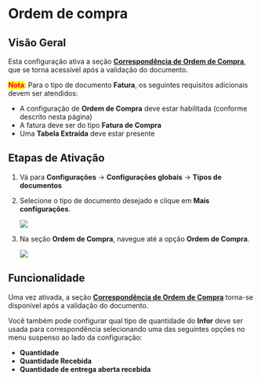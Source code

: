 # Ordem de compra

## Visão Geral

Esta configuração ativa a seção [**Correspondência de Ordem de Compra**](../../../../../../end-user-and-partner-section/end-user-section/purchase-order-matching/), que se torna acessível após a validação do documento.

<mark style="color:red;">**Nota**</mark>: Para o tipo de documento **Fatura**, os seguintes requisitos adicionais devem ser atendidos:

* A configuração de **Ordem de Compra** deve estar habilitada (conforme descrito nesta página)
* A fatura deve ser do tipo **Fatura de Compra**
* Uma **Tabela Extraída** deve estar presente

## Etapas de Ativação <a href="#activation-steps" id="activation-steps"></a>

1. Vá para **Configurações** -> **Configurações globais** -> **Tipos de documentos**
2.  Selecione o tipo de documento desejado e clique em **Mais configurações**.

    ![](https://docs.docbits.com/~gitbook/image?url=https%3A%2F%2F578966019-files.gitbook.io%2F%7E%2Ffiles%2Fv0%2Fb%2Fgitbook-x-prod.appspot.com%2Fo%2Fspaces%252FT2n2w4uDCJvv7CJ5zrdk%252Fuploads%252FZSKdVhneopjjzzIBnbax%252Fpo_settings_1.png%3Falt%3Dmedia%26token%3Dab57e25e-9c6a-4273-b21b-ae328579839c\&width=768\&dpr=4\&quality=100\&sign=29a04f7d\&sv=2)
3.  Na seção **Ordem de Compra**, navegue até a opção **Ordem de Compra**.

    ![](https://docs.docbits.com/~gitbook/image?url=https%3A%2F%2F578966019-files.gitbook.io%2F%7E%2Ffiles%2Fv0%2Fb%2Fgitbook-x-prod.appspot.com%2Fo%2Fspaces%252FT2n2w4uDCJvv7CJ5zrdk%252Fuploads%252FAjk74xmxuvvEjZbD7gHz%252Fpo_settings_po.png%3Falt%3Dmedia%26token%3De78c7cf4-30db-4129-b5ca-bc52ee2ce7b4\&width=768\&dpr=4\&quality=100\&sign=da33746e\&sv=2)

## **Funcionalidade**

Uma vez ativada, a seção [**Correspondência de Ordem de Compra**](../../../../../../end-user-and-partner-section/end-user-section/purchase-order-matching/) torna-se disponível após a validação do documento.

Você também pode configurar qual tipo de quantidade do **Infor** deve ser usada para correspondência selecionando uma das seguintes opções no menu suspenso ao lado da configuração:

* **Quantidade**
* **Quantidade Recebida**
* **Quantidade de entrega aberta recebida**
